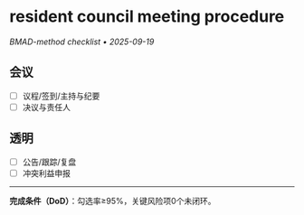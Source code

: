 # resident council meeting procedure

_BMAD-method checklist • 2025-09-19_

## 会议

- [ ] 议程/签到/主持与纪要
- [ ] 决议与责任人

## 透明

- [ ] 公告/跟踪/复盘
- [ ] 冲突利益申报

---

**完成条件（DoD）**：勾选率≥95%，关键风险项0个未闭环。
